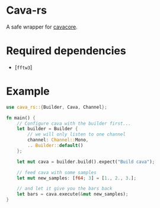 # Cava-rs

A safe wrapper for [cavacore].

# Required dependencies

- [`fftw3`]

# Example

```rs
use cava_rs::{Builder, Cava, Channel};

fn main() {
    // Configure cava with the builder first...
    let builder = Builder {
        // we will only listen to one channel
        channel: Channel::Mono,
        .. Builder::default()
    };

    let mut cava = builder.build().expect("Build cava");

    // feed cava with some samples
    let mut new_samples: [f64; 3] = [1., 2., 3.];

    // and let it give you the bars back
    let bars = cava.execute(&mut new_samples);
}
```

[cavacore]: https://github.com/karlstav/cava/blob/master/CAVACORE.md
[fftw]: http://www.fftw.org/
